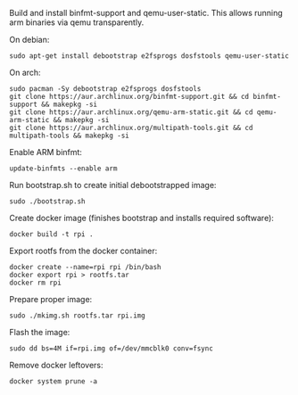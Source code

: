 Build and install binfmt-support and qemu-user-static.
This allows running arm binaries via qemu transparently.

On debian:

```
sudo apt-get install debootstrap e2fsprogs dosfstools qemu-user-static
```

On arch:

```
sudo pacman -Sy debootstrap e2fsprogs dosfstools
git clone https://aur.archlinux.org/binfmt-support.git && cd binfmt-support && makepkg -si
git clone https://aur.archlinux.org/qemu-arm-static.git && cd qemu-arm-static && makepkg -si
git clone https://aur.archlinux.org/multipath-tools.git && cd multipath-tools && makepkg -si
```

Enable ARM binfmt:

```
update-binfmts --enable arm
```

Run bootstrap.sh to create initial debootstrapped image:

```
sudo ./bootstrap.sh
```

Create docker image (finishes bootstrap and installs required software):

```
docker build -t rpi .
```

Export rootfs from the docker container:

```
docker create --name=rpi rpi /bin/bash
docker export rpi > rootfs.tar
docker rm rpi
```

Prepare proper image:

```
sudo ./mkimg.sh rootfs.tar rpi.img
```

Flash the image:

```
sudo dd bs=4M if=rpi.img of=/dev/mmcblk0 conv=fsync
```

Remove docker leftovers:

```
docker system prune -a
```
